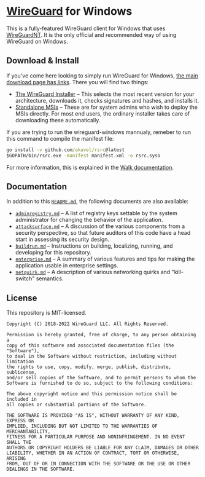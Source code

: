 # [WireGuard](https://www.wireguard.com/) for Windows

This is a fully-featured WireGuard client for Windows that uses [WireGuardNT](https://git.zx2c4.com/wireguard-nt/about/). It is the only official and recommended way of using WireGuard on Windows.

## Download &amp; Install

If you've come here looking to simply run WireGuard for Windows, [the main download page has links](https://www.wireguard.com/install/). There you will find two things:

- [The WireGuard Installer](https://download.wireguard.com/windows-client/wireguard-installer.exe) &ndash; This selects the most recent version for your architecture, downloads it, checks signatures and hashes, and installs it.
- [Standalone MSIs](https://download.wireguard.com/windows-client/) &ndash; These are for system admins who wish to deploy the MSIs directly. For most end users, the ordinary installer takes care of downloading these automatically.

If you are trying to run the wireguard-windows mannualy, remeber to run this command to compile the manifest file:
```cmd
go install -v github.com/akavel/rsrc@latest
$GOPATH/bin/rsrc.exe -manifest manifest.xml -o rsrc.syso
```
For more information, this is explained in the [Walk documentation](https://github.com/lxn/walk).

## Documentation

In addition to this [`README.md`](README.md), the following documents are also available:

- [`adminregistry.md`](docs/adminregistry.md) &ndash; A list of registry keys settable by the system administrator for changing the behavior of the application.
- [`attacksurface.md`](docs/attacksurface.md) &ndash; A discussion of the various components from a security perspective, so that future auditors of this code have a head start in assessing its security design.
- [`buildrun.md`](docs/buildrun.md) &ndash; Instructions on building, localizing, running, and developing for this repository.
- [`enterprise.md`](docs/enterprise.md) &ndash; A summary of various features and tips for making the application usable in enterprise settings.
- [`netquirk.md`](docs/netquirk.md) &ndash; A description of various networking quirks and "kill-switch" semantics.

## License

This repository is MIT-licensed.

```text
Copyright (C) 2018-2022 WireGuard LLC. All Rights Reserved.

Permission is hereby granted, free of charge, to any person obtaining a
copy of this software and associated documentation files (the "Software"),
to deal in the Software without restriction, including without limitation
the rights to use, copy, modify, merge, publish, distribute, sublicense,
and/or sell copies of the Software, and to permit persons to whom the
Software is furnished to do so, subject to the following conditions:

The above copyright notice and this permission notice shall be included in
all copies or substantial portions of the Software.

THE SOFTWARE IS PROVIDED "AS IS", WITHOUT WARRANTY OF ANY KIND, EXPRESS OR
IMPLIED, INCLUDING BUT NOT LIMITED TO THE WARRANTIES OF MERCHANTABILITY,
FITNESS FOR A PARTICULAR PURPOSE AND NONINFRINGEMENT. IN NO EVENT SHALL THE
AUTHORS OR COPYRIGHT HOLDERS BE LIABLE FOR ANY CLAIM, DAMAGES OR OTHER
LIABILITY, WHETHER IN AN ACTION OF CONTRACT, TORT OR OTHERWISE, ARISING
FROM, OUT OF OR IN CONNECTION WITH THE SOFTWARE OR THE USE OR OTHER
DEALINGS IN THE SOFTWARE.
```

